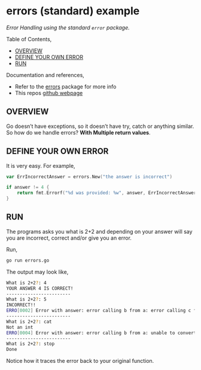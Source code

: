# errors (standard) example

_Error Handling using the standard `error` package._

Table of Contents,

* [OVERVIEW](https://github.com/JeffDeCola/my-go-examples/tree/master/packages/errors#overview)
* [DEFINE YOUR OWN ERROR](https://github.com/JeffDeCola/my-go-examples/tree/master/packages/errors#define-your-own-error)
* [RUN](https://github.com/JeffDeCola/my-go-examples/tree/master/packages/errors#run)

Documentation and references,

* Refer to the
  [errors](https://pkg.go.dev/errors)
  package for more info
* This repos [github webpage](https://jeffdecola.github.io/my-go-examples/)

## OVERVIEW

Go doesn’t have exceptions, so it doesn’t have try, catch or anything similar.
So how do we handle errors? **With Multiple return values**.

## DEFINE YOUR OWN ERROR

It is very easy. For example,

```go
var ErrIncorrectAnswer = errors.New("the answer is incorrect")

if answer != 4 {
    return fmt.Errorf("%d was provided: %w", answer, ErrIncorrectAnswer)
}
```

## RUN

The programs asks you what is 2+2 and depending on your answer will
say you are incorrect, correct and/or give you an error.

Run,

```bash
go run errors.go
```

The output may look like,

```bash
What is 2+2?: 4
YOUR ANSWER 4 IS CORRECT!
------------------------
What is 2+2?: 5
INCORRECT!!
ERRO[0002] Error with answer: error calling b from a: error calling c from b: 5 was provided: the answer is incorrect 
------------------------
What is 2+2?: cat
Not an int
ERRO[0004] Error with answer: error calling b from a: unable to convert in b: strconv.Atoi: parsing "cat": invalid syntax 
------------------------
What is 2+2?: stop
Done
```

Notice how it traces the error back to your original function.
